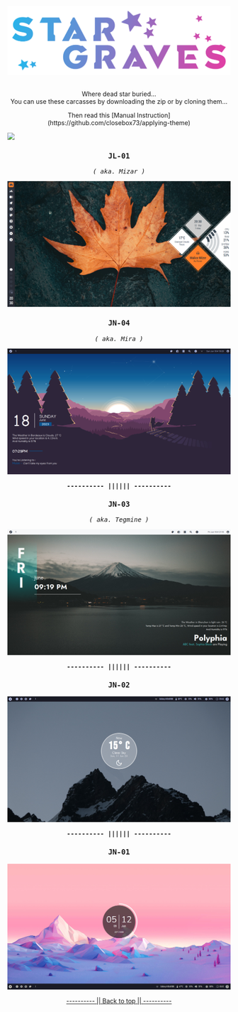 <a name="readme-top"></a>
<br>
![greetings](/Asset/Head.png)
<br>
<br>

<p align="center">
Where dead star buried... <br>
You can use these carcasses by downloading the zip or by cloning them... <br>
</p>

<p align="center">
Then read this [Manual Instruction](https://github.com/closebox73/applying-theme)
</p>

![](https://api.visitorbadge.io/api/VisitorHit?user=closebox73&repo=Star_Graves&countColor=%232BB2E9)

### <p align="center"><b><samp>JL-01</samp></b></p>
<p align="center"><i><samp>( aka. Mizar )</samp></i></p>

![](/Asset/JL-01.png)

### <p align="center"><b><samp>JN-04</samp></b></p>
<p align="center"><i><samp>( aka. Mira )</samp></i></p>

![](/Asset/JN-04.png)

<p align="center"><b><samp>---------- |||||| ----------</samp></b></p>

### <p align="center"><b><samp>JN-03</samp></b></p>
<p align="center"><i><samp>( aka. Tegmine )</samp></i></p>

![](/Asset/JN-03.png)

<p align="center"><b><samp>---------- |||||| ----------</samp></b></p>

### <p align="center"><b><samp>JN-02</samp></b></p>
![](/Asset/JN-02.png)

<p align="center"><b><samp>---------- |||||| ----------</samp></b></p>

### <p align="center"><b><samp>JN-01</samp></b></p>
![](/Asset/JN-01.png)

<p align="center"><a href="#readme-top">---------- || Back to top || ----------</a></p>
